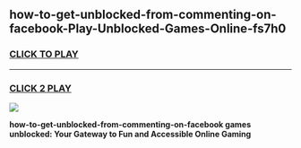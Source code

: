 
## how-to-get-unblocked-from-commenting-on-facebook-Play-Unblocked-Games-Online-fs7h0
<h3>
<a href="https://premium76.site?title=how-to-get-unblocked-from-commenting-on-facebook&ref=25A">CLICK TO PLAY</a></h3>
<hr>

<h3>
<a href="https://premium76.site?title=how-to-get-unblocked-from-commenting-on-facebook&ref=25A">CLICK 2 PLAY</a>
  
</h3>

<a href="https://premium76.site?title=how-to-get-unblocked-from-commenting-on-facebook&ref=25A"><img src="https://clearcache.store/games.png"></a>


**how-to-get-unblocked-from-commenting-on-facebook games unblocked: Your Gateway to Fun and Accessible Online Gaming**
